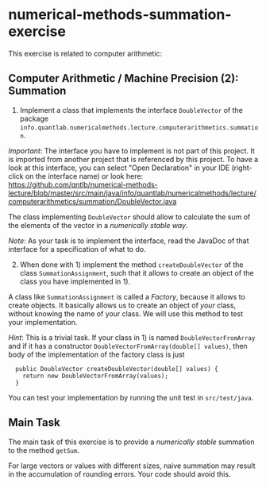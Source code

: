 # numerical-methods-summation-exercise

This exercise is related to computer arithmetic:

## Computer Arithmetic / Machine Precision (2): Summation

1) Implement a class that implements the interface `DoubleVector` of the package `info.quantlab.numericalmethods.lecture.computerarithmetics.summation`.

*Important*: The interface you have to implement is not part of this project. It is imported
from another project that is referenced by this project. To have a look at this interface,
you can select "Open Declaration" in your IDE (right-click on the interface name) or look here:
https://github.com/qntlb/numerical-methods-lecture/blob/master/src/main/java/info/quantlab/numericalmethods/lecture/computerarithmetics/summation/DoubleVector.java

The class implementing `DoubleVector` should allow to calculate the sum of the elements of the vector in a *numerically stable way*.

*Note*: As your task is to implement the interface, read the JavaDoc of that interface for a specification of what to do.

2) When done with 1) implement the method `createDoubleVector` of the class `SummationAssignment`,
such that it allows to create an object of the class you have implemented in 1).

A class like `SummationAssignment` is called a *Factory*, because it allows to create objects. It basically allows us to create an object of *your* class, without knowing the name of your class. We will use this method to test your implementation.

*Hint*: This is a trivial task. If your class in 1) is named `DoubleVectorFromArray` and if
it has a constructor `DoubleVectorFromArray(double[] values)`, then body of the implementation of the factory class
is just

```
  public DoubleVector createDoubleVector(double[] values) {
    return new DoubleVectorFromArray(values);
  }
```

You can test your implementation by running the unit test in `src/test/java`.

## Main Task

The main task of this exercise is to provide a *numerically stable* summation to the method `getSum`.

For large vectors or values with different sizes, naive summation may result in the accumulation of
rounding errors. Your code should avoid this.


